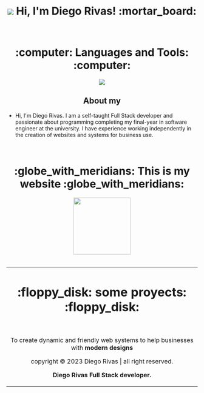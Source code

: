 <h1 align="center">


<img src="https://i.postimg.cc/CLw3pZZ0/1678632810568.png">
Hi, I'm Diego Rivas! :mortar_board:
</h1>

<br>

<div align="center"> <h1>:computer: Languages and Tools: :computer:</h1></div>

 


<p align="center">
  <a href="https://skillicons.dev">
    <img src="https://skillicons.dev/icons?i=vim,arduino,bash,blender,bootstrap,cpp,css,discord,electron,figma,firebase,git,github,html,js,laravel,linkedin,linux,mysql,nodejs,ps,php,postgres,pr,react,sass,vscode,neovim,wordpress,vite" />
  </a>
</p>

<h2 align="center">About my</h2>

- Hi, I'm Diego Rivas. I am a self-taught Full Stack developer and passionate about programming completing my final-year in software engineer at the university. I have experience working independently in the creation of websites and systems for business use.
  
<br>

<div align="center"> <h1> :globe_with_meridians: This is my website :globe_with_meridians: </h1></div>
<div align="center"> <a href="https://diegorivasdev.github.io" target="_blank"><img src="https://i.postimg.cc/Pq21FR8Y/9418290.png" width="150"  alt=""></a></div>

<br>

<table>
<tr>
<td width="100%">
  <div align="center"> <h1> :floppy_disk: some proyects: :floppy_disk: </h1></div>

<div align="center">
<a href="https://github.com/DiegoRivasDev/woocomers-and-wordpress" target="_blank"><img src="https://i.postimg.cc/bvfdqH1r/15.png"  alt=""></a>
<a href="https://github.com/DiegoRivasDev/Delivery-of-my-first-internship--a-system-for-a-school." target="_blank"><img src="https://i.postimg.cc/Y93JvkVZ/14-copia.png"  alt=""></a>
<p>


</p>
<p>To create dynamic and friendly web systems to help businesses with <strong>modern
                designs</strong></p>  copyright © 2023 Diego Rivas | all right reserved. <p><strong>Diego Rivas Full Stack developer. </strong></p>
</div>
                                                                                      
</td>                                                    
</table>                            
